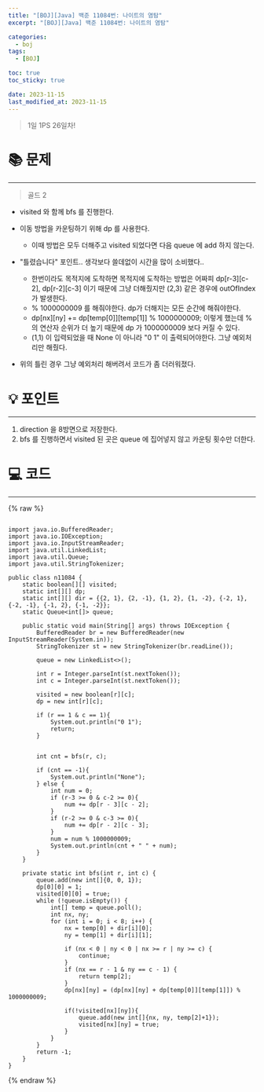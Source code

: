 ```yaml
---
title: "[BOJ][Java] 백준 11084번: 나이트의 염탐"
excerpt: "[BOJ][Java] 백준 11084번: 나이트의 염탐"

categories:
  - boj
tags:
  - [BOJ]

toc: true
toc_sticky: true

date: 2023-11-15
last_modified_at: 2023-11-15
---
```


> 1일 1PS 26일차!

# 📚 문제

---

> 골드 2

- visited 와 함께 bfs 를 진행한다.
- 이동 방법을 카운팅하기 위해 dp 를 사용한다. 
    - 이때 방법은 모두 더해주고 visited 되었다면 다음 queue 에 add 하지 않는다.

- "틀렸습니다" 포인트.. 생각보다 쓸데없이 시간을 많이 소비했다.. 
    - 한번이라도 목적지에 도착하면 목적지에 도착하는 방법은 어짜피 dp[r-3][c-2], dp[r-2][c-3] 이기 때문에 그냥 더해줬지만 (2,3) 같은 경우에 outOfIndex 가 발생한다.
    - % 1000000009 를 해줘야한다. dp가 더해지는 모든 순간에 해줘야한다.
    - dp[nx][ny] += dp[temp[0]][temp[1]] % 1000000009; 이렇게 했는데 %의 연산자 순위가 더 높기 때문에 dp 가 1000000009 보다 커질 수 있다. 
    - (1,1) 이 입력되었을 때 None 이 아니라 "0 1" 이 출력되어야한다. 그냥 예외처리만 해줬다. 

- 위의 틀린 경우 그냥 예외처리 해버려서 코드가 좀 더러워졌다.

# 💡 포인트

---

1. direction 을 8방면으로 저장한다. 
2. bfs 를 진행하면서 visited 된 곳은 queue 에 집어넣지 않고 카운팅 횟수만 더한다. 


# 💻 코드

---

{% raw %}
```

import java.io.BufferedReader;
import java.io.IOException;
import java.io.InputStreamReader;
import java.util.LinkedList;
import java.util.Queue;
import java.util.StringTokenizer;

public class n11084 {
    static boolean[][] visited;
    static int[][] dp;
    static int[][] dir = {{2, 1}, {2, -1}, {1, 2}, {1, -2}, {-2, 1}, {-2, -1}, {-1, 2}, {-1, -2}};
    static Queue<int[]> queue;

    public static void main(String[] args) throws IOException {
        BufferedReader br = new BufferedReader(new InputStreamReader(System.in));
        StringTokenizer st = new StringTokenizer(br.readLine());

        queue = new LinkedList<>();

        int r = Integer.parseInt(st.nextToken());
        int c = Integer.parseInt(st.nextToken());

        visited = new boolean[r][c];
        dp = new int[r][c];

        if (r == 1 & c == 1){
            System.out.println("0 1");
            return;
        }


        int cnt = bfs(r, c);

        if (cnt == -1){
            System.out.println("None");
        } else {
            int num = 0;
            if (r-3 >= 0 & c-2 >= 0){
                num += dp[r - 3][c - 2];
            }
            if (r-2 >= 0 & c-3 >= 0){
                num += dp[r - 2][c - 3];
            }
            num = num % 1000000009;
            System.out.println(cnt + " " + num);
        }
    }

    private static int bfs(int r, int c) {
        queue.add(new int[]{0, 0, 1});
        dp[0][0] = 1;
        visited[0][0] = true;
        while (!queue.isEmpty()) {
            int[] temp = queue.poll();
            int nx, ny;
            for (int i = 0; i < 8; i++) {
                nx = temp[0] + dir[i][0];
                ny = temp[1] + dir[i][1];

                if (nx < 0 | ny < 0 | nx >= r | ny >= c) {
                    continue;
                }
                if (nx == r - 1 & ny == c - 1) {
                    return temp[2];
                }
                dp[nx][ny] = (dp[nx][ny] + dp[temp[0]][temp[1]]) % 1000000009;

                if(!visited[nx][ny]){
                    queue.add(new int[]{nx, ny, temp[2]+1});
                    visited[nx][ny] = true;
                }
            }
        }
        return -1;
    }
}

```
{% endraw %}